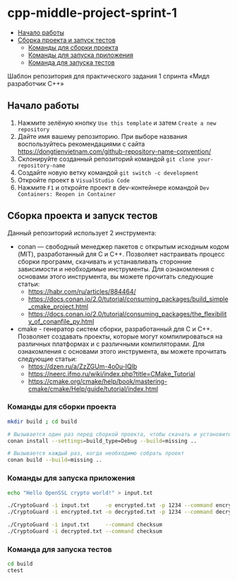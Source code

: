 # cpp-middle-project-sprint-1 <!-- omit in toc -->

- [Начало работы](#начало-работы)
- [Сборка проекта и запуск тестов](#сборка-проекта-и-запуск-тестов)
  - [Команды для сборки проекта](#команды-для-сборки-проекта)
  - [Команды для запуска приложения](#команды-для-запуска-приложения)
  - [Команда для запуска тестов](#команда-для-запуска-тестов)


Шаблон репозитория для практического задания 1 спринта «Мидл разработчик С++»

## Начало работы

1. Нажмите зелёную кнопку `Use this template` и затем `Create a new repository`
2. Дайте имя вашему репозиторию. При выборе названия воспользуйтесь рекомендациями с сайта https://dongtienvietnam.com/github-repository-name-convention/
3. Склонируйте созданный репозиторий командой `git clone your-repository-name`
4. Создайте новую ветку командой `git switch -c development`
5. Откройте проект в `VisualStudio Code`
6. Нажмите `F1` и откройте проект в dev-контейнере командой `Dev Containers: Reopen in Container`

## Сборка проекта и запуск тестов

Данный репозиторий использует 2 инструмента:

- conan — свободный менеджер пакетов с открытым исходным кодом (MIT), разработанный для C и C++. Позволяет настраивать процесс сборки программ, скачивать и устанавливать сторонние зависимости и необходимые инструменты. Для ознакомления с основами этого инструмента, вы можете прочитать следующие статьи:
  - https://habr.com/ru/articles/884464/
  - https://docs.conan.io/2.0/tutorial/consuming_packages/build_simple_cmake_project.html
  - https://docs.conan.io/2.0/tutorial/consuming_packages/the_flexibility_of_conanfile_py.html
- cmake - генератор систем сборки, разработанный для C и C++. Позволяет создавать проекты, которые могут компилироваться на различных платформах и с различными компиляторами. Для ознакомления с основами этого инструмента, вы можете прочитать следующие статьи:
  - https://dzen.ru/a/ZzZGUm-4o0u-IQlb
  - https://neerc.ifmo.ru/wiki/index.php?title=CMake_Tutorial
  - https://cmake.org/cmake/help/book/mastering-cmake/cmake/Help/guide/tutorial/index.html

### Команды для сборки проекта

```bash
mkdir build ; cd build

# Вызывается один раз перед сборкой проекта, чтобы скачать и установить все необходимые зависимости
conan install --settings=build_type=Debug --build=missing ..

# Вызывается каждый раз, когда необходимо собрать проект
conan build --build=missing ..
```

### Команды для запуска приложения

```bash
echo "Hello OpenSSL crypto world!" > input.txt

./CryptoGuard -i input.txt     -o encrypted.txt -p 1234 --command encrypt
./CryptoGuard -i encrypted.txt -o decrypted.txt -p 1234 --command decrypt

./CryptoGuard -i input.txt     --command checksum
./CryptoGuard -i decrypted.txt --command checksum
```

### Команда для запуска тестов

```bash
cd build
ctest
```
